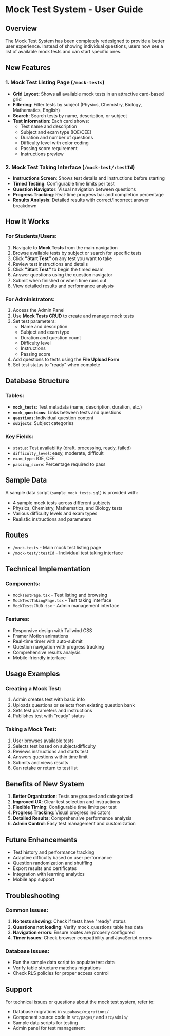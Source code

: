 # Mock Test System - User Guide

## Overview

The Mock Test System has been completely redesigned to provide a better user experience. Instead of showing individual questions, users now see a list of available mock tests and can start specific ones.

## New Features

### 1. Mock Test Listing Page (`/mock-tests`)
- **Grid Layout**: Shows all available mock tests in an attractive card-based grid
- **Filtering**: Filter tests by subject (Physics, Chemistry, Biology, Mathematics, English)
- **Search**: Search tests by name, description, or subject
- **Test Information**: Each card shows:
  - Test name and description
  - Subject and exam type (IOE/CEE)
  - Duration and number of questions
  - Difficulty level with color coding
  - Passing score requirement
  - Instructions preview

### 2. Mock Test Taking Interface (`/mock-test/:testId`)
- **Instructions Screen**: Shows test details and instructions before starting
- **Timed Testing**: Configurable time limits per test
- **Question Navigator**: Visual navigation between questions
- **Progress Tracking**: Real-time progress bar and completion percentage
- **Results Analysis**: Detailed results with correct/incorrect answer breakdown

## How It Works

### For Students/Users:
1. Navigate to **Mock Tests** from the main navigation
2. Browse available tests by subject or search for specific tests
3. Click **"Start Test"** on any test you want to take
4. Review test instructions and details
5. Click **"Start Test"** to begin the timed exam
6. Answer questions using the question navigator
7. Submit when finished or when time runs out
8. View detailed results and performance analysis

### For Administrators:
1. Access the Admin Panel
2. Use **Mock Tests CRUD** to create and manage mock tests
3. Set test parameters:
   - Name and description
   - Subject and exam type
   - Duration and question count
   - Difficulty level
   - Instructions
   - Passing score
4. Add questions to tests using the **File Upload Form**
5. Set test status to "ready" when complete

## Database Structure

### Tables:
- **`mock_tests`**: Test metadata (name, description, duration, etc.)
- **`mock_questions`**: Links between tests and questions
- **`questions`**: Individual question content
- **`subjects`**: Subject categories

### Key Fields:
- `status`: Test availability (draft, processing, ready, failed)
- `difficulty_level`: easy, moderate, difficult
- `exam_type`: IOE, CEE
- `passing_score`: Percentage required to pass

## Sample Data

A sample data script (`sample_mock_tests.sql`) is provided with:
- 4 sample mock tests across different subjects
- Physics, Chemistry, Mathematics, and Biology tests
- Various difficulty levels and exam types
- Realistic instructions and parameters

## Routes

- `/mock-tests` - Main mock test listing page
- `/mock-test/:testId` - Individual test taking interface

## Technical Implementation

### Components:
- `MockTestPage.tsx` - Test listing and browsing
- `MockTestTakingPage.tsx` - Test taking interface
- `MockTestsCRUD.tsx` - Admin management interface

### Features:
- Responsive design with Tailwind CSS
- Framer Motion animations
- Real-time timer with auto-submit
- Question navigation with progress tracking
- Comprehensive results analysis
- Mobile-friendly interface

## Usage Examples

### Creating a Mock Test:
1. Admin creates test with basic info
2. Uploads questions or selects from existing question bank
3. Sets test parameters and instructions
4. Publishes test with "ready" status

### Taking a Mock Test:
1. User browses available tests
2. Selects test based on subject/difficulty
3. Reviews instructions and starts test
4. Answers questions within time limit
5. Submits and views results
6. Can retake or return to test list

## Benefits of New System

1. **Better Organization**: Tests are grouped and categorized
2. **Improved UX**: Clear test selection and instructions
3. **Flexible Timing**: Configurable time limits per test
4. **Progress Tracking**: Visual progress indicators
5. **Detailed Results**: Comprehensive performance analysis
6. **Admin Control**: Easy test management and customization

## Future Enhancements

- Test history and performance tracking
- Adaptive difficulty based on user performance
- Question randomization and shuffling
- Export results and certificates
- Integration with learning analytics
- Mobile app support

## Troubleshooting

### Common Issues:
1. **No tests showing**: Check if tests have "ready" status
2. **Questions not loading**: Verify mock_questions table has data
3. **Navigation errors**: Ensure routes are properly configured
4. **Timer issues**: Check browser compatibility and JavaScript errors

### Database Issues:
- Run the sample data script to populate test data
- Verify table structure matches migrations
- Check RLS policies for proper access control

## Support

For technical issues or questions about the mock test system, refer to:
- Database migrations in `supabase/migrations/`
- Component source code in `src/pages/` and `src/admin/`
- Sample data scripts for testing
- Admin panel for test management
